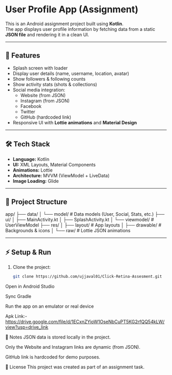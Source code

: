 # User Profile App (Assignment)

This is an Android assignment project built using **Kotlin**.  
The app displays user profile information by fetching data from a static **JSON file** and rendering it in a clean UI.

---

## 🚀 Features
- Splash screen with loader  
- Display user details (name, username, location, avatar)  
- Show followers & following counts  
- Show activity stats (shots & collections)  
- Social media integration:
  - Website (from JSON)
  - Instagram (from JSON)
  - Facebook
  - Twitter
  - GitHub (hardcoded link)  
- Responsive UI with **Lottie animations** and **Material Design**  

---

## 🛠️ Tech Stack
- **Language:** Kotlin  
- **UI:** XML Layouts, Material Components  
- **Animations:** Lottie  
- **Architecture:** MVVM (ViewModel + LiveData)  
- **Image Loading:** Glide  

---

## 📂 Project Structure
app/
├── data/
│ └── model/ # Data models (User, Social, Stats, etc.)
├── ui/
│ ├── MainActivity.kt
│ ├── SplashActivity.kt
│ └── viewmodel/ # UserViewModel
├── res/
│ ├── layout/ # App layouts
│ ├── drawable/ # Backgrounds & icons
│ └── raw/ # Lottie JSON animations

---

## ⚡ Setup & Run
1. Clone the project:
   ```bash
   git clone https://github.com/ujjaval01/Click-Retina-Assesment.git
Open in Android Studio

Sync Gradle

Run the app on an emulator or real device

Apk Link:-  https://drive.google.com/file/d/1ECxnZYioW1OseNbCuPT5KG2rfQQ54kLW/view?usp=drive_link

🎯 Notes
JSON data is stored locally in the project.

Only the Website and Instagram links are dynamic (from JSON).

GitHub link is hardcoded for demo purposes.

📜 License
This project was created as part of an assignment task.
